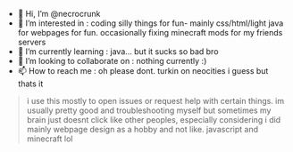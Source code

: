 - 👋 Hi, I’m @necrocrunk
- 👀 I’m interested in : coding silly things for fun- mainly css/html/light java for webpages for fun. occasionally fixing minecraft mods for my friends servers
- 🌱 I’m currently learning : java... but it sucks so bad bro
- 💞️ I’m looking to collaborate on : nothing currently :)
- 📫 How to reach me : oh please dont. turkin on neocities i guess but thats it


> i use this mostly to open issues or request help with certain things. im usually pretty good and troubleshooting myself but sometimes my brain just doesnt click like other peoples, especially considering i did mainly webpage design as a hobby and not like. javascript and minecraft lol


